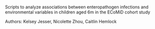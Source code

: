 Scripts to analyze associations between enteropathogen infections and environmental variables in children aged 6m in the ECoMiD cohort study

Authors: Kelsey Jesser, Nicolette Zhou, Caitlin Hemlock
